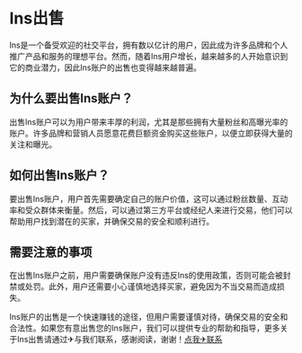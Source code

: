 # Ins出售

Ins是一个备受欢迎的社交平台，拥有数以亿计的用户，因此成为许多品牌和个人推广产品和服务的理想平台。然而，随着Ins用户增长，越来越多的人开始意识到它的商业潜力，因此Ins账户的出售也变得越来越普遍。

## 为什么要出售Ins账户？

出售Ins账户可以为用户带来丰厚的利润，尤其是那些拥有大量粉丝和高曝光率的账户。许多品牌和营销人员愿意花费巨额资金购买这些账户，以便立即获得大量的关注和曝光。

## 如何出售Ins账户？

要出售Ins账户，用户首先需要确定自己的账户价值，这可以通过粉丝数量、互动率和受众群体来衡量。然后，可以通过第三方平台或经纪人来进行交易，他们可以帮助用户找到潜在的买家，并确保交易的安全和顺利进行。

## 需要注意的事项

在出售Ins账户之前，用户需要确保账户没有违反Ins的使用政策，否则可能会被封禁或处罚。此外，用户还需要小心谨慎地选择买家，避免因为不当交易而造成损失。

Ins账户的出售是一个快速赚钱的途径，但用户需要谨慎对待，确保交易的安全和合法性。如果您有意出售您的Ins账户，我们可以提供专业的帮助和指导，更多关于Ins出售请通过✈与我们联系，感谢阅读，谢谢！[点我✈联系](https://w.k02.cc)